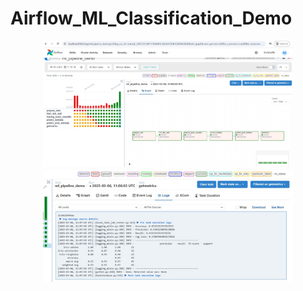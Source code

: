 ﻿# Airflow_ML_Classification_Demo
<p align="center">
  <img src="Airflow_ML_Demo.jpg" width="400" title="Airflow ML Classifier Demo">
  <img src="/Airflow_ML_Demo_Metrics.jpg" width="400" title="Airflow ML Classifier Metrics" alt="accessibility text">
</p>
